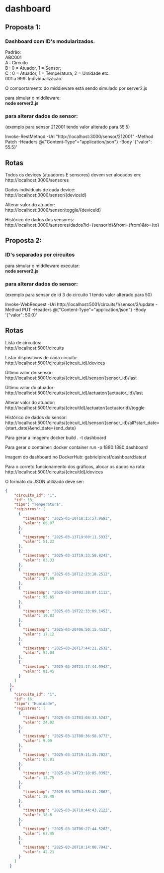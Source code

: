 ﻿# dashboard  
## Proposta 1: 
### Dashboard com ID's modularizados.  
Padrão:  
ABC001  
A : Circuito  
B : 0 = Atuador, 1 = Sensor;  
C : 0 = Atuador, 1 = Temperatura, 2 = Umidade etc.  
001 a 999: Individualização.  

O comportamento do middleware está sendo simulado por server2.js

para simular o middleware:    
**node server2.js**

### para alterar dados do sensor:  
(exemplo para sensor 212001 tendo valor alterado para 55.5)  

Invoke-RestMethod -Uri "http://localhost:3000/sensor/212001" -Method Patch -Headers @{"Content-Type"="application/json"} -Body '{"valor": 55.5}'  

## Rotas

Todos os devices (atuadores E sensores) devem ser alocados em:  
http://localhost:3000/sensores  

Dados individuais de cada device:  
http://localhost:3000/sensor/{deviceId}  

Alterar valor do atuador:  
http://localhost:3000/sensor/toggle/{deviceId}  

Histórico de dados dos sensores:  
http://localhost:3000/sensores/dados?id={sensorId}&from={from}&to={to}  

## Proposta 2:  
### ID's separados por circuitos

para simular o middleware executar:  
**node server2.js**

### para alterar dados do sensor:  
(exemplo para sensor de id 3 do circuito 1 tendo valor alterado para 50)  

Invoke-WebRequest -Uri http://localhost:5001/circuits/1/sensor/3/update -Method PUT -Headers @{"Content-Type"="application/json"} -Body '{"valor": 50.0}'  

## Rotas  

Lista de circuitos:  
http://localhost:5001/circuits  

Listar dispositivos de cada circuito:  
http://localhost:5001/circuits/{circuit_id}/devices  

Último valor do sensor:  
http://localhost:5001/circuits/{circuit_id}/sensor/{sensor_id}/last  

Último valor do atuador:  
http://localhost:5001/circuits/{circuit_id}/actuator/{actuator_id}/last  

Alterar valor do atuador:  
http://localhost:5001/circuits/{circuitId}/actuator/{actuatorId}/toggle  

Histórico de dados do sensor:  
http://localhost:5001/circuits/{circuit_id}/sensor/{sensor_id}/all?start_date={start_date}&end_date={end_date}  

Para gerar a imagem:
docker build . -t dashboard

Para gerar o container: 
docker container run -p 1880:1880 dashboard

Imagem do dashboard no DockerHub: gabrielpiresf/dashboard:latest

Para o correto funcionamento dos gráficos, alocar os dados na rota:
http://localhost:5001/circuits/{circuitId}/devices

O formato do JSON utilizado deve ser:

```json 
{
    "circuito_id": "1",
    "id": 13,
    "tipo": "Temperatura",
    "registros": [
      {
        "timestamp": "2025-03-10T18:15:57.969Z",
        "valor": 66.07
      },
      {
        "timestamp": "2025-03-13T19:00:11.593Z",
        "valor": 51.22
      },
      {
        "timestamp": "2025-03-13T19:33:58.824Z",
        "valor": 83.33
      },
      {
        "timestamp": "2025-03-18T12:23:18.251Z",
        "valor": 37.69
      },
      {
        "timestamp": "2025-03-19T03:28:07.111Z",
        "valor": 95.65
      },
      {
        "timestamp": "2025-03-19T22:33:09.145Z",
        "valor": 19.83
      },
      {
        "timestamp": "2025-03-20T06:50:15.453Z",
        "valor": 17.12
      },
      {
        "timestamp": "2025-03-20T17:44:21.263Z",
        "valor": 93.04
      },
      {
        "timestamp": "2025-03-20T23:17:44.994Z",
        "valor": 81.45
      }
    ]
  },
  {
    "circuito_id": "1",
    "id": 16,
    "tipo": "Humidade",
    "registros": [
      {
        "timestamp": "2025-03-12T03:08:33.524Z",
        "valor": 24.02
      },
      {
        "timestamp": "2025-03-12T08:36:58.077Z",
        "valor": 9.09
      },
      {
        "timestamp": "2025-03-12T19:11:35.702Z",
        "valor": 65.81
      },
      {
        "timestamp": "2025-03-14T23:18:05.039Z",
        "valor": 13.75
      },
      {
        "timestamp": "2025-03-16T04:38:41.286Z",
        "valor": 19.48
      },
      {
        "timestamp": "2025-03-16T10:44:43.212Z",
        "valor": 18.6
      },
      {
        "timestamp": "2025-03-18T06:27:44.528Z",
        "valor": 67.45
      },
      {
        "timestamp": "2025-03-20T10:14:00.794Z",
        "valor": 42.21
      }
    ]
  }


